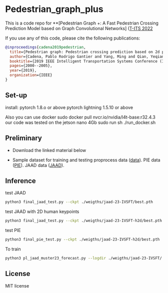 # Pedestrian_graph_plus
This is a code repo for **[Pedestrian Graph +: A Fast Pedestrian Crossing Prediction Model based on Graph Convolutional Networks]
([T-ITS 2022](https://www.bilibili.com/video/BV1JB4y117Ho/)<br>

If you use any of this code, please cite the following publications:

```bibtex
@inproceedings{cadena2019pedestrian,
  title={Pedestrian graph: Pedestrian crossing prediction based on 2d pose estimation and graph convolutional networks},
  author={Cadena, Pablo Rodrigo Gantier and Yang, Ming and Qian, Yeqiang and Wang, Chunxiang},
  booktitle={2019 IEEE Intelligent Transportation Systems Conference (ITSC)},
  pages={2000--2005},
  year={2019},
  organization={IEEE}
}
```
## Set-up
install:
pytorch 1.8.o or above 
pytorch lightning 1.5.10 or above 

Also you can use docker
sudo docker pull nvcr.io/nvidia/l4t-base:r32.4.3
our code was tested on the jetson nano 4Gb
sudo run sh ./run_docker.sh

## Preliminary
- Download the linked material below
* Sample dataset for training and testing 
proprocess data ([data](https://pan.baidu.com/s/1GiBAR2voRvk15nI2wsKnUQ?pwd=1234)).
PIE data ([PIE](https://pan.baidu.com/s/1zKmftUUa96QXMnmOdc24Og?pwd=1234)).
JAAD data ([JAAD](https://pan.baidu.com/s/1EgOjuYXQuaSqr8m0jDdkUA?pwd=1234 )).

## Inference
test JAAD
```bash
python3 final_jaad_test.py --ckpt ./weigths/jaad-23-IVSFT/best.pth
```
test JAAD with 2D human keypoints
```bash
python3 final_jaad_test.py --ckpt ./weigths/jaad-23-IVSFT-h2d/best.pth
```
test PIE
```bash
python3 final_pie_test.py --ckpt ./weigths/jaad-23-IVSFT-h2d/best.pth
```

To train 
```bash
python3 pl_jaad_muster23_forecast.py --logdir ./weigths/jaad-23-IVSFT/
```

## License

MIT license
